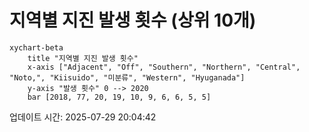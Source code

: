 # 지역별 지진 발생 횟수 (상위 10개)

```mermaid
xychart-beta
    title "지역별 지진 발생 횟수"
    x-axis ["Adjacent", "Off", "Southern", "Northern", "Central", "Noto,", "Kiisuido", "미분류", "Western", "Hyuganada"]
    y-axis "발생 횟수" 0 --> 2020
    bar [2018, 77, 20, 19, 10, 9, 6, 6, 5, 5]
```

업데이트 시간: 2025-07-29 20:04:42
